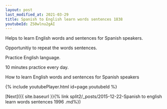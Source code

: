 ```yaml
---
layout: post
last_modified_at: 2021-03-29
title: Spanish to English learn words sentences 1838 
youtubeId: ZS0wlnu2gAI
---
```

 
 
Helps to learn English words and sentences for Spanish speakers.

Opportunitiy to repeat the words sentences. 

Practice English language. 
 
10 minutes practice every day. 
 
How to learn English words and sentences for Spanish speakers 
 
{% include youtubePlayer.html id=page.youtubeId %}
 
 
[Next]({{ site.baseurl }}{% link  split2/_posts/2015-12-22-Spanish to english learn words sentences 1996 .md%})
 
